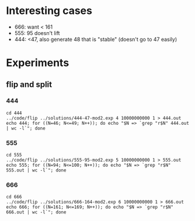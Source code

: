 # Interesting cases

* 666: want < 161
* 555: 95 doesn't lift
* 444: <47, also generate 48 that is "stable" (doesn't go to 47 easily)

# Experiments

## flip and split

### 444
```
cd 444
../code/flip ../solutions/444-47-mod2.exp 4 10000000000 1 > 444.out 
echo 444; for ((N=46; N<=49; N++)); do echo "$N => `grep "r$N" 444.out | wc -l`"; done
```

### 555
```
cd 555
../code/flip ../solutions/555-95-mod2.exp 5 10000000000 1 > 555.out 
echo 555; for ((N=94; N<=100; N++)); do echo "$N => `grep "r$N" 555.out | wc -l`"; done
```

### 666

```
cd 666
../code/flip ../solutions/666-164-mod2.exp 6 10000000000 1 > 666.out 
echo 666; for ((N=161; N<=169; N++)); do echo "$N => `grep "r$N" 666.out | wc -l`"; done
```

